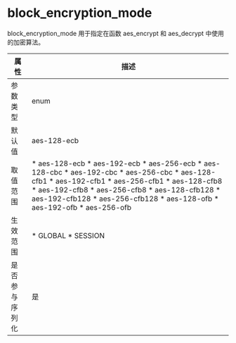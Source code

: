 block_encryption_mode 
==========================================

block_encryption_mode 用于指定在函数 aes_encrypt 和 aes_decrypt 中使用的加密算法。


| **属性**  |                                                                                                                                                                                                                                                                                                                                                                                                                                                                       **描述**                                                                                                                                                                                                                                                                                                                                                                                                                                                                       |
|---------|----------------------------------------------------------------------------------------------------------------------------------------------------------------------------------------------------------------------------------------------------------------------------------------------------------------------------------------------------------------------------------------------------------------------------------------------------------------------------------------------------------------------------------------------------------------------------------------------------------------------------------------------------------------------------------------------------------------------------------------------------------------------------------------------------------------------------------------------------------------------------------------------------------------------------------------------------|
| 参数类型    | enum                                                                                                                                                                                                                                                                                                                                                                                                                                                                                                                                                                                                                                                                                                                                                                                                                                                                                                                                               |
| 默认值     | aes-128-ecb                                                                                                                                                                                                                                                                                                                                                                                                                                                                                                                                                                                                                                                                                                                                                                                                                                                                                                                                        |
| 取值范围    | * aes-128-ecb   * aes-192-ecb   * aes-256-ecb   * aes-128-cbc   * aes-192-cbc   * aes-256-cbc   * aes-128-cfb1   * aes-192-cfb1   * aes-256-cfb1   * aes-128-cfb8   * aes-192-cfb8   * aes-256-cfb8   * aes-128-cfb128   * aes-192-cfb128   * aes-256-cfb128   * aes-128-ofb   * aes-192-ofb   * aes-256-ofb    |
| 生效范围    | * GLOBAL   * SESSION                                                                                                                                                                                                                                                                                                                                                                                                                                                                                                                                                                                                                                                                                                                                                                                                                                            |
| 是否参与序列化 | 是                                                                                                                                                                                                                                                                                                                                                                                                                                                                                                                                                                                                                                                                                                                                                                                                                                                                                                                                                  |



